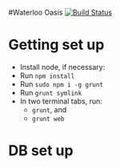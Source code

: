 #Waterloo Oasis
[![Build Status](https://travis-ci.com/rclarey/waterloooasis.svg?branch=master)](https://travis-ci.com/rclarey/waterloooasis)
# Getting set up

- Install node, if necessary:
- Run `npm install`
- Run `sudo npm i -g grunt`
- Run `grunt symlink`
- In two terminal tabs, run:
    - `grunt`, and
    - `grunt web`

# DB set up
